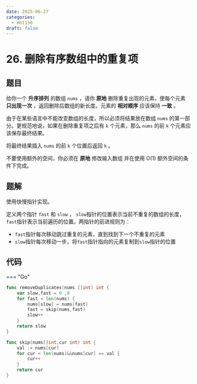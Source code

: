 ```yaml
---
date: 2025-06-27
categories:
  - Hot150
draft: false
---
```


# 26. 删除有序数组中的重复项

## 题目

给你一个 **升序排列** 的数组 `nums` ，请你 **原地** 删除重复出现的元素，使每个元素 **只出现一次** ，返回删除后数组的新长度。元素的 **相对顺序** 应该保持 **一致** 。

由于在某些语言中不能改变数组的长度，所以必须将结果放在数组 `nums` 的第一部分。更规范地说，如果在删除重复项之后有 `k` 个元素，那么 `nums` 的前 `k` 个元素应该保存最终结果。

将最终结果插入 `nums` 的前 `k` 个位置后返回 `k` 。

不要使用额外的空间，你必须在 **原地** 修改输入数组 并在使用 O(1) 额外空间的条件下完成。

<!-- more -->

## 题解

使用快慢指针实现。

定义两个指针 `fast` 和 `slow` ， `slow`指针的位置表示当前不重复的数组的长度，`fast`指针表示当前遍历的位置。两指针的前进规则为：

- `fast`指针每次移动跳过重复的元素，直到找到下一个不重复的元素
- `slow`指针每次移动一步，将`fast`指针指向的元素复制到`slow`指针的位置

## 代码

=== "Go"

```go
func removeDuplicates(nums []int) int {
    var slow,fast = 0 ,0
    for fast < len(nums) {
        nums[slow] = nums[fast]
        fast = skip(nums,fast)
        slow++
    }
    return slow
}

func skip(nums[]int,cur int) int {
    val := nums[cur]
    for cur < len(nums)&&nums[cur] == val {
        cur++
    }
    return cur
} 
```
